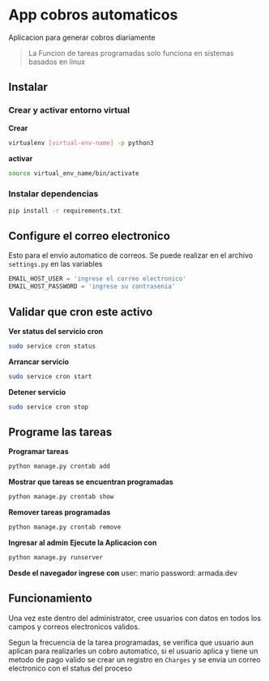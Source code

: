 # App cobros automaticos
Aplicacion para generar cobros diariamente

> La Funcion de tareas programadas solo funciona en sistemas basados en linux

## Instalar
### Crear y activar entorno virtual

**Crear**
```bash
virtualenv [virtual-env-name] -p python3
```
**activar**

```bash
source virtual_env_name/bin/activate
```

### Instalar dependencias
```bash
pip install -r requirements.txt
```

## Configure el correo electronico
Esto para el envio automatico de correos. Se puede realizar en el archivo `settings.py` en las variables

```python
EMAIL_HOST_USER = 'ingrese el correo electronico'
EMAIL_HOST_PASSWORD = 'ingrese su contrasenia'
```

## Validar que cron este activo
**Ver status del servicio cron**
```bash
sudo service cron status
```

**Arrancar servicio**
```bash
sudo service cron start
```

**Detener servicio**
```bash
sudo service cron stop
```

## Programe las tareas
**Programar tareas**
```bash
python manage.py crontab add
```

**Mostrar que tareas se encuentran programadas**
```bash
python manage.py crontab show
```

**Remover tareas programadas**
```bash
python manage.py crontab remove
```

**Ingresar al admin**
**Ejecute la Aplicacion con**
```bash
python manage.py runserver
```

**Desde el navegador ingrese con**
user: mario
password: armada.dev


## Funcionamiento
Una vez este dentro del administrator, cree usuarios con datos en todos los campos y correos electronicos validos.

Segun la frecuencia de la tarea programadas, se verifica que usuario aun aplican para realizarles un cobro automatico,
si el usuario aplica y tiene un metodo de pago valido se crear un registro en `Charges` y se envia un correo electronico
con el status del proceso

